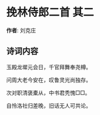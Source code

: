 # 挽林侍郎二首  其二

**作者**: 刘克庄

## 诗词内容

玉殿龙墀元会日，千官拜舞奉尧樽。

问周大老今安在，叹鲁灵光尚独存。

次对职清褒橐从，中书君秃愧□□。

自怜洛社归差晚，旧话无人可共论。


